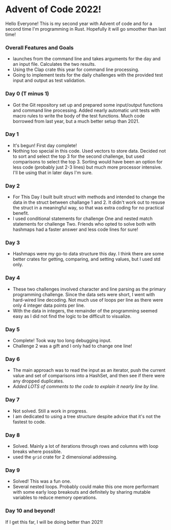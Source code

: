 # Advent of Code 2022!
Hello Everyone! This is my second year with Advent of code and for a second time I'm programming in Rust.  Hopefully it will go smoother than last time!

### Overall Features and Goals
- launches from the command line and takes arguments for the day and an input file.  Calculates the two results.
- Using the Clap crate this year for command line processing.
- Going to implement tests for the daily challenges with the provided test input and output as test validation.

### Day 0 (T minus 1)
- Got the Git repository set up and prepared some input/output functions and command line processing.  Added nearly automatic unit tests with macro rules to write the body of the test functions.  Much code borrowed from last year, but a much better setup than 2021.

### Day 1
- It's begun!  First day complete!
- Nothing too special in this code.  Used vectors to store data.  Decided not to sort and select the top 3 for the second challenge, but used comparisons to select the top 3. Sorting would have been an option for less code (probably just 2-3 lines) but much more processor intensive.  I'll be using that in later days I'm sure.

### Day 2
- For This Day I built built struct with methods and intended to change the data in the struct between challange 1 and 2.  It didn't work out to resuse the struct in a meaningful way, so that was extra coding for no practical benefit. 
- I used conditional statements for challenge One and nested match statements for challenge Two.  Friends who opted to solve both with hashmaps had a faster answer and less code lines for sure!
### Day 3
- Hashmaps were my go-to data structure this day.  I think there are some better crates for getting, comparing, and setting values, but I used std only.  

### Day 4
- These two challenges involved character and line parsing as the primary programming challenge.  Since the data sets were short, I went with hard-wired line decoding.  Not much use of loops per line as there were only 4 integer data points per line.  
- With the data in integers, the remainder of the programming seemed easy as I did not find the logic to be difficult to visualize.

### Day 5
- Complete! Took way too long debugging input.
- Challenge 2 was a gift and I only had to change one line!

### Day 6
- The main approach was to read the input as an iterator, push the current value and set of comparisons into a HashSet, and then see if there were any dropped duplicates.
- *Added LOTS of comments to the code to explain it nearly line by line.*

### Day 7
- Not solved.  Still a work in progress.  
- I am dedicated to using a tree structure despite advice that it's not the fastest to code.

### Day 8
- Solved.  Mainly a lot of iterations through rows and columns with loop breaks where possible.
- used the `grid` crate for 2 dimensional addressing.

### Day 9
- Solved! This was a fun one. 
- Several nested loops.  Probably could make this one more performant with some early loop breakouts and definitely by sharing mutable variables to reduce memory operations.

### Day 10 and beyond!
If I get this far, I will be doing better than 2021!
